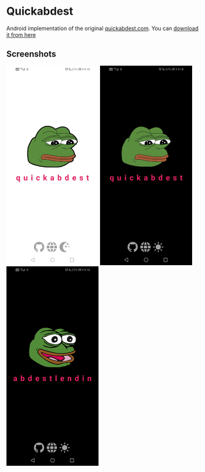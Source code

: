 # Quickabdest
Android implementation of the original [quickabdest.com](https://quickabdest.com/). You can [download it from here](https://github.com/dybdeskarphet/quickabdest/releases/latest/download/app-release.apk)

## Screenshots
<img src="screenshots/light.jpg" alt="light" width="240" height="520"> <img src="screenshots/dark.jpg" alt="dark" width="240" height="520"> <img src="screenshots/dark_abdest.jpg" alt="dark_abdest" width="240" height="520">

